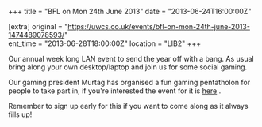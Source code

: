 +++
title = "BFL on Mon 24th June 2013"
date = "2013-06-24T16:00:00Z"

[extra]
original = "https://uwcs.co.uk/events/bfl-on-mon-24th-june-2013-1474489078593/"    
ent_time = "2013-06-28T18:00:00Z"
location = "LIB2"
+++

Our annual week long LAN event to send the year off with a bang. As usual bring along your own desktop/laptop and join us for some social gaming.

Our gaming president Murtag has organised a fun gaming pentatholon for people to take part in, if you're interested the event for it is [here](http://www.warwickcompsoc.co.uk/events/details/1559/) .

Remember to sign up early for this if you want to come along as it always fills up\!

